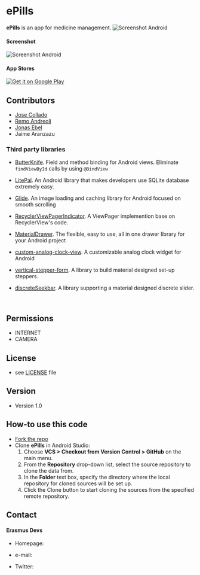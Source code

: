 # ePills
**ePills** is an app for medicine management.
![Screenshot Android](http://image.ibb.co/gGBqfG/ic_launcher.png)



#### Screenshot
![Screenshot Android](http://image.ibb.co/m0QSSw/Screenshot_20171203_164832_framed.png)



#### App Stores
[![Get it on Google Play](https://raw.github.com/repat/README-template/master/googleplay.png)](https://play.google.com/store/apps/details?id=com.package.path)





## Contributors
* [Jose Collado](https://github.com/jcolladosp/) 
* [Remo Andreoli](https://github.com/Zikker)
* [Jonas Ebel](https://github.com/jonny3576)
* Jaime Aranzazu

### Third party libraries
* [ButterKnife](https://github.com/JakeWharton/butterknife). Field and method binding for Android views. Eliminate `findViewById` calls by using `@BindView`

* [LitePal](https://github.com/LitePalFramework/LitePal). An Android library that makes developers use SQLite database extremely easy.

* [Glide](https://github.com/bumptech/glide). An image loading and caching library for Android focused on smooth scrolling

* [RecyclerViewPagerIndicator](https://github.com/buyi/RecyclerViewPagerIndicator). A ViewPager implemention base on RecyclerView's code.

* [MaterialDrawer](https://github.com/mikepenz/MaterialDrawer). The flexible, easy to use, all in one drawer library for your Android project

* [custom-analog-clock-view](https://github.com/rosenpin/custom-analog-clock-view). A customizable analog clock widget for Android

* [vertical-stepper-form](https://github.com/ernestoyaquello/vertical-stepper-form). A library to build material designed set-up steppers.

* [discreteSeekbar](https://github.com/AnderWeb/discreteSeekBar). A library supporting a material designed discrete slider.

  ​

## Permissions
* INTERNET
* CAMERA

## License 
* see [LICENSE](https://github.com/username/appname/blob/master/LICENSE.md) file

## Version 
* Version 1.0

## How-to use this code
* [Fork the repo](https://github.com/jcolladosp/ePills/fork)
* Clone **ePills** in Android Studio:
  1. Choose **VCS > Checkout from Version Control > GitHub** on the main menu.
  2. From the **Repository** drop-down list, select the source repository to clone the data from.
  3. In the **Folder** text box, specify the directory where the local repository for cloned sources will be set up.
  4. Click the Clone button to start cloning the sources from the specified remote repository.

## Contact
#### Erasmus Devs
* Homepage: 
* e-mail: 
* Twitter: 

  ​
